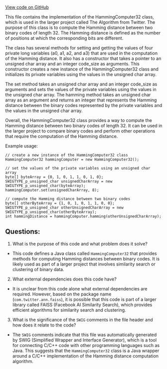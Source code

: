 [View code on GitHub](https://github.com/misbahsy/the-algorithm/ann/src/main/java/com/twitter/ann/faiss/swig/HammingComputer32.java)

This file contains the implementation of the HammingComputer32 class, which is used in the larger project called The Algorithm from Twitter. The purpose of this class is to compute the Hamming distance between two binary codes of length 32. The Hamming distance is defined as the number of positions at which the corresponding bits are different. 

The class has several methods for setting and getting the values of four private long variables (a0, a1, a2, and a3) that are used in the computation of the Hamming distance. It also has a constructor that takes a pointer to an unsigned char array and an integer code_size as arguments. This constructor creates a new instance of the HammingComputer32 class and initializes its private variables using the values in the unsigned char array. 

The set method takes an unsigned char array and an integer code_size as arguments and sets the values of the private variables using the values in the unsigned char array. The hamming method takes an unsigned char array as an argument and returns an integer that represents the Hamming distance between the binary codes represented by the private variables and the values in the unsigned char array. 

Overall, the HammingComputer32 class provides a way to compute the Hamming distance between two binary codes of length 32. It can be used in the larger project to compare binary codes and perform other operations that require the computation of the Hamming distance. 

Example usage:

```
// create a new instance of the HammingComputer32 class
HammingComputer32 hammingComputer = new HammingComputer32();

// set the values of the private variables using an unsigned char array
byte[] byteArray = {0, 1, 0, 1, 1, 0, 1, 0};
SWIGTYPE_p_unsigned_char unsignedCharArray = new SWIGTYPE_p_unsigned_char(byteArray);
hammingComputer.set(unsignedCharArray, 8);

// compute the Hamming distance between two binary codes
byte[] otherByteArray = {1, 0, 1, 0, 1, 1, 0, 0};
SWIGTYPE_p_unsigned_char otherUnsignedCharArray = new SWIGTYPE_p_unsigned_char(otherByteArray);
int hammingDistance = hammingComputer.hamming(otherUnsignedCharArray);
```
## Questions: 
 1. What is the purpose of this code and what problem does it solve?
- This code defines a Java class called `HammingComputer32` that provides methods for computing Hamming distances between binary codes. It is likely used as part of a larger project that involves similarity search or clustering of binary data.

2. What external dependencies does this code have?
- It is unclear from this code alone what external dependencies are required. However, based on the package name (`com.twitter.ann.faiss`), it is possible that this code is part of a larger library called FAISS (Facebook AI Similarity Search), which provides efficient algorithms for similarity search and clustering.

3. What is the significance of the `SWIG` comments in the file header and how does it relate to the code?
- The `SWIG` comments indicate that this file was automatically generated by SWIG (Simplified Wrapper and Interface Generator), which is a tool for connecting C/C++ code with other programming languages such as Java. This suggests that the `HammingComputer32` class is a Java wrapper around a C/C++ implementation of the Hamming distance computation algorithm.